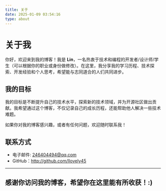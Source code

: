 ```yaml
---
title: 关于
date: 2025-01-09 03:54:16
type: about
---
```


# 关于我

你好，欢迎来到我的博客！我是 **Lin**，一名热衷于技术和编程的开发者/设计师/学生（可以根据你的职业或身份做修改）。在这里，我分享我的学习历程、技术探索、开发经验和个人思考，希望能与志同道合的人们共同进步。

## 我的目标

我的目标是不断提升自己的技术水平，探索新的技术领域，并为开源社区做出贡献。我希望通过这个博客，不仅记录自己的成长历程，还能帮助他人解决一些技术难题。

如果你对我的博客感兴趣，或者有任何问题，欢迎随时联系我！

## 联系方式

- 电子邮件: 246404494@qq.com
- GitHub：http://github.com/llovely45

---

感谢你访问我的博客，希望你在这里能有所收获！:)
---
